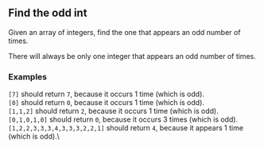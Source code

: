 ## **Find the odd int**

Given an array of integers, find the one that appears an odd number of times.

There will always be only one integer that appears an odd number of times.

### **Examples**
`[7]` should return `7`, because it occurs 1 time (which is odd).\
`[0]` should return `0`, because it occurs 1 time (which is odd).\
`[1,1,2]` should return `2`, because it occurs 1 time (which is odd).\
`[0,1,0,1,0]` should return `0`, because it occurs 3 times (which is odd).\
`[1,2,2,3,3,3,4,3,3,3,2,2,1]` should return `4`, because it appears 1 time (which is odd).\